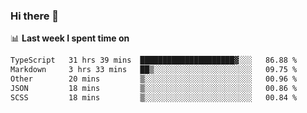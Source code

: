 ### Hi there 👋

<!--
**DBvc/DBvc** is a ✨ _special_ ✨ repository because its `README.md` (this file) appears on your GitHub profile.

Here are some ideas to get you started:

- 🔭 I’m currently working on ...
- 🌱 I’m currently learning ...
- 👯 I’m looking to collaborate on ...
- 🤔 I’m looking for help with ...
- 💬 Ask me about ...
- 📫 How to reach me: ...
- 😄 Pronouns: ...
- ⚡ Fun fact: ...
-->

📊 **Last week I spent time on**
<!--START_SECTION:waka-->

```txt
TypeScript   31 hrs 39 mins  █████████████████████▓░░░   86.88 %
Markdown     3 hrs 33 mins   ██▒░░░░░░░░░░░░░░░░░░░░░░   09.75 %
Other        20 mins         ▒░░░░░░░░░░░░░░░░░░░░░░░░   00.96 %
JSON         18 mins         ▒░░░░░░░░░░░░░░░░░░░░░░░░   00.86 %
SCSS         18 mins         ▒░░░░░░░░░░░░░░░░░░░░░░░░   00.84 %
```

<!--END_SECTION:waka-->
